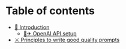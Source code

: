 # Table of contents

* [👋 Introduction](README.md)
  * [🧑✈ OpenAI API setup](introduction/openai-api-setup.md)
* [⚔ Principles to write good quality prompts](principles-to-write-good-quality-prompts.md)
